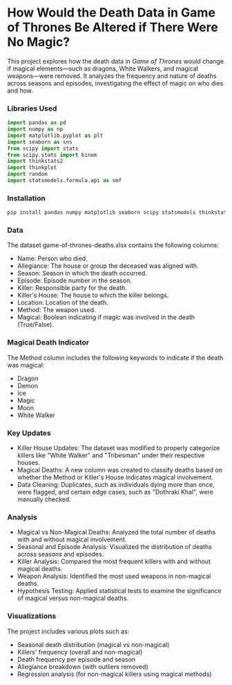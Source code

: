# How Would the Death Data in Game of Thrones Be Altered if There Were No Magic?

This project explores how the death data in *Game of Thrones* would change if magical elements—such as dragons, White Walkers, and magical weapons—were removed. It analyzes the frequency and nature of deaths across seasons and episodes, investigating the effect of magic on who dies and how.

### Libraries Used

```python
import pandas as pd
import numpy as np
import matplotlib.pyplot as plt
import seaborn as sns
from scipy import stats
from scipy.stats import binom
import thinkstats2
import thinkplot
import random
import statsmodels.formula.api as smf
```
### Installation
```bash
pip install pandas numpy matplotlib seaborn scipy statsmodels thinkstats2
```

### Data
The dataset game-of-thrones-deaths.xlsx contains the following columns:
- Name: Person who died.
- Allegiance: The house or group the deceased was aligned with.
- Season: Season in which the death occurred.
- Episode: Episode number in the season.
- Killer: Responsible party for the death.
- Killer's House: The house to which the killer belongs.
- Location: Location of the death.
- Method: The weapon used.
- Magical: Boolean indicating if magic was involved in the death (True/False).

### Magical Death Indicator
The Method column includes the following keywords to indicate if the death was magical:
- Dragon
- Demon
- Ice
- Magic
- Moon
- White Walker

### Key Updates
- Killer House Updates: The dataset was modified to properly categorize killers like "White Walker" and "Tribesman" under their respective houses.
- Magical Deaths: A new column was created to classify deaths based on whether the Method or Killer's House indicates magical involvement.
- Data Cleaning: Duplicates, such as individuals dying more than once, were flagged, and certain edge cases, such as "Dothraki Khal", were manually checked.

### Analysis
- Magical vs Non-Magical Deaths: Analyzed the total number of deaths with and without magical involvement.
- Seasonal and Episode Analysis: Visualized the distribution of deaths across seasons and episodes.
- Killer Analysis: Compared the most frequent killers with and without magical deaths.
- Weapon Analysis: Identified the most used weapons in non-magical deaths.
- Hypothesis Testing: Applied statistical tests to examine the significance of magical versus non-magical deaths.

### Visualizations
The project includes various plots such as:

- Seasonal death distribution (magical vs non-magical)
- Killers' frequency (overall and non-magical)
- Death frequency per episode and season
- Allegiance breakdown (with outliers removed)
- Regression analysis (for non-magical killers using magical methods)
